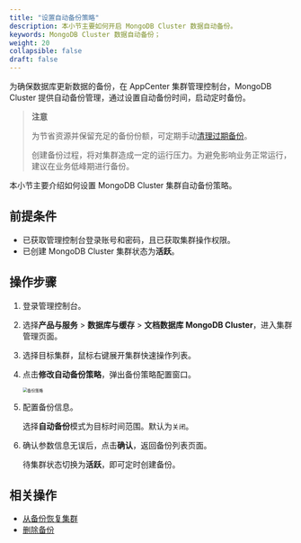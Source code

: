 ```yaml
---
title: "设置自动备份策略"
description: 本小节主要如何开启 MongoDB Cluster 数据自动备份。 
keywords: MongoDB Cluster 数据自动备份；
weight: 20
collapsible: false
draft: false
---
```




为确保数据库更新数据的备份，在 AppCenter 集群管理控制台，MongoDB Cluster 提供自动备份管理，通过设置自动备份时间，启动定时备份。

> **注意**
> 
> 为节省资源并保留充足的备份份额，可定期手动[清理过期备份](../delete_backup)。
> 
> 创建备份过程，将对集群造成一定的运行压力。为避免影响业务正常运行，建议在业务低峰期进行备份。

本小节主要介绍如何设置 MongoDB Cluster 集群自动备份策略。

## 前提条件

- 已获取管理控制台登录账号和密码，且已获取集群操作权限。
- 已创建 MongoDB Cluster 集群状态为**活跃**。

## 操作步骤

1. 登录管理控制台。
2. 选择**产品与服务** > **数据库与缓存** > **文档数据库 MongoDB Cluster**，进入集群管理页面。
3. 选择目标集群，鼠标右键展开集群快速操作列表。
4. 点击**修改自动备份策略**，弹出备份策略配置窗口。

   <img src="../../../_images/auto_backup_1.png" alt="备份策略" style="zoom:50%;" />

5. 配置备份信息。

    选择**自动备份**模式为目标时间范围。默认为`关闭`。

6. 确认参数信息无误后，点击**确认**，返回备份列表页面。

   待集群状态切换为**活跃**，即可定时创建备份。

## 相关操作

- [从备份恢复集群](../restore_from_backup)
- [删除备份](../delete_backup)
